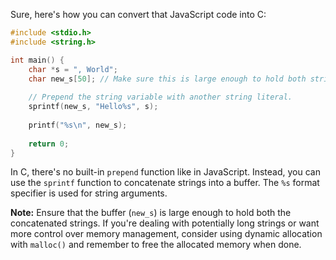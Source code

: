 Sure, here's how you can convert that JavaScript code into C:

```c
#include <stdio.h>
#include <string.h>

int main() {
    char *s = ", World";
    char new_s[50]; // Make sure this is large enough to hold both strings
    
    // Prepend the string variable with another string literal.
    sprintf(new_s, "Hello%s", s);
    
    printf("%s\n", new_s);
    
    return 0;
}
```

In C, there's no built-in `prepend` function like in JavaScript. Instead, you can use the `sprintf` function to concatenate strings into a buffer. The `%s` format specifier is used for string arguments.

**Note:** Ensure that the buffer (`new_s`) is large enough to hold both the concatenated strings. If you're dealing with potentially long strings or want more control over memory management, consider using dynamic allocation with `malloc()` and remember to free the allocated memory when done.
